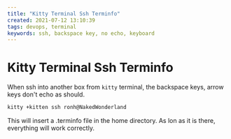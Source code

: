 ```yaml
---
title: "Kitty Terminal Ssh Terminfo"
created: 2021-07-12 13:10:39
tags: devops, terminal
keywords: ssh, backspace key, no echo, keyboard
---
```


# Kitty Terminal Ssh Terminfo

When ssh into another box from `kitty` terminal, the backspace keys, arrow keys don't echo as should.

```bash
kitty +kitten ssh ronh@NakedWonderland
```

This will insert a .terminfo file in the home directory.  As lon as it is there, everything will work correctly.
